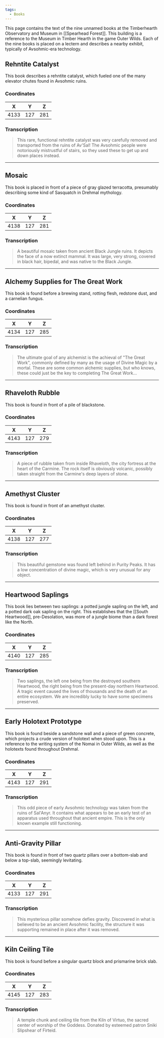 ```yaml
---
tags:
  - Books
---
```

This page contains the text of the nine unnamed books at the Timberhearth Observatory and Museum in [[Spearhead Forest]]. This building is a reference to the Museum in Timber Hearth in the game Outer Wilds. Each of the nine books is placed on a lectern and describes a nearby exhibit, typically of Avsohmic-era technology.

## Rehntite Catalyst

This book describes a rehntite catalyst, which fueled one of the many elevator chutes found in Avsohmic ruins.

### Coordinates
| **X** | **Y** | **Z** |
| :---: | :---: | :---: |
| 4133  |  127  |  281  |

### Transcription
> This rare, functional rehntite catalyst was very carefully removed and transported from the ruins of Av'Sal! The Avsohmic people were notoriously mistrustful of stairs, so they used these to get up and down places instead.

***

## Mosaic

This book is placed in front of a piece of gray glazed terracotta, presumably describing some kind of Sasquatch in Drehmal mythology.

### Coordinates
| **X** | **Y** | **Z** |
| :---: | :---: | :---: |
| 4138  |  127  |  281  |

### Transcription
> A beautiful mosaic taken from ancient Black Jungle ruins. It depicts the face of a now extinct mammal. It was large, very strong, covered in black hair, bipedal, and was native to the Black Jungle.

***

## Alchemy Supplies for The Great Work

This book is found before a brewing stand, rotting flesh, redstone dust, and a carnelian fungus.

### Coordinates
| **X** | **Y** | **Z** |
| :---: | :---: | :---: |
| 4134  |  127  |  285  |

### Transcription
> The ultimate goal of any alchemist is the achieval of "The Great Work", commonly defined by many as the usage of Divine Magic by a mortal. These are some common alchemic supplies, but who knows, these could just be the key to completing The Great Work...

***

## Rhaveloth Rubble

This book is found in front of a pile of blackstone.

### Coordinates
| **X** | **Y** | **Z** |
| :---: | :---: | :---: |
| 4143  |  127  |  279  |

### Transcription
> A piece of rubble taken from inside Rhaveloth, the city fortress at the heart of the Carmine. The rock itself is obviously volcanic, possibly taken straight from the Carmine's deep layers of stone.

***

## Amethyst Cluster

This book is found in front of an amethyst cluster.

### Coordinates
| **X** | **Y** | **Z** |
| :---: | :---: | :---: |
| 4138  |  127  |  277  |

### Transcription
> This beautiful gemstone was found left behind in Purity Peaks. It has a low concentration of divine magic, which is very unusual for any object.

***

## Heartwood Saplings

This book lies between two saplings: a potted jungle sapling on the left, and a potted dark oak sapling on the right. This establishes that the [[South Heartwood]], pre-Desolation, was more of a jungle biome than a dark forest like the North.

### Coordinates
| **X** | **Y** | **Z** |
| :---: | :---: | :---: |
| 4140  |  127  |  285  |


### Transcription
> Two saplings, the left one being from the destroyed southern Heartwood, the right being from the present-day northern Heartwood. A tragic event caused the lives of thousands and the death of an entire ecosystem. We are incredibly lucky to have some specimens preserved.

***

## Early Holotext Prototype

This book is found beside a sandstone wall and a piece of green concrete, which projects a crude version of holotext when stood upon. This is a reference to the writing system of the Nomai in Outer Wilds, as well as the holotexts found throughout Drehmal.

### Coordinates
| **X** | **Y** | **Z** |
| :---: | :---: | :---: |
| 4143  |  127  |  291  |

### Transcription
> This odd piece of early Avsohmic technology was taken from the ruins of Sal'Anyr. It contains what appears to be an early test of an apparatus used throughout that ancient empire. This is the only known example still functioning.

***

## Anti-Gravity Pillar

This book is found in front of two quartz pillars over a bottom-slab and below a top-slab, seemingly levitating.

### Coordinates
| **X** | **Y** | **Z** |
| :---: | :---: | :---: |
| 4133  |  127  |  291  |

### Transcription
> This mysterious pillar somehow defies gravity. Discovered in what is believed to be an ancient Avsohmic facility, the structure it was supporting remained in place after it was removed.

***

## Kiln Ceiling Tile

This book is found before a singular quartz block and prismarine brick slab.

### Coordinates
| **X** | **Y** | **Z** |
| :---: | :---: | :---: |
| 4145  |  127  |  283  |

### Transcription
> A temple chunk and ceiling tile from the Kiln of Virtuo, the sacred center of worship of the Goddess. Donated by esteemed patron Sniki Slipshear of Firteid.
